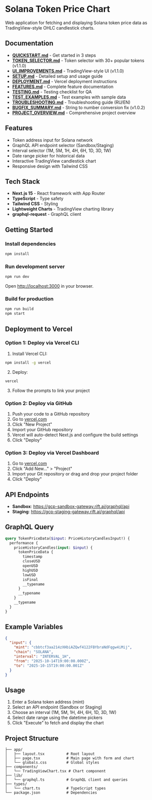 # Solana Token Price Chart

Web application for fetching and displaying Solana token price data as TradingView-style OHLC candlestick charts.

## Documentation

- **[QUICKSTART.md](QUICKSTART.md)** - Get started in 3 steps
- **[TOKEN_SELECTOR.md](TOKEN_SELECTOR.md)** - Token selector with 30+ popular tokens (v1.1.0)
- **[UI_IMPROVEMENTS.md](UI_IMPROVEMENTS.md)** - TradingView-style UI (v1.1.0)
- **[SETUP.md](SETUP.md)** - Detailed setup and usage guide
- **[DEPLOYMENT.md](DEPLOYMENT.md)** - Vercel deployment instructions
- **[FEATURES.md](FEATURES.md)** - Complete feature documentation
- **[TESTING.md](TESTING.md)** - Testing checklist for QA
- **[TEST_EXAMPLES.md](TEST_EXAMPLES.md)** - Test examples with sample data
- **[TROUBLESHOOTING.md](TROUBLESHOOTING.md)** - Troubleshooting guide (RU/EN)
- **[BUGFIX_SUMMARY.md](BUGFIX_SUMMARY.md)** - String to number conversion fix (v1.0.2)
- **[PROJECT_OVERVIEW.md](PROJECT_OVERVIEW.md)** - Comprehensive project overview

## Features

- Token address input for Solana network
- GraphQL API endpoint selector (Sandbox/Staging)
- Interval selector (1M, 5M, 1H, 4H, 6H, 1D, 3D, 1W)
- Date range picker for historical data
- Interactive TradingView candlestick chart
- Responsive design with Tailwind CSS

## Tech Stack

- **Next.js 15** - React framework with App Router
- **TypeScript** - Type safety
- **Tailwind CSS** - Styling
- **Lightweight Charts** - TradingView charting library
- **graphql-request** - GraphQL client

## Getting Started

### Install dependencies

```bash
npm install
```

### Run development server

```bash
npm run dev
```

Open [http://localhost:3000](http://localhost:3000) in your browser.

### Build for production

```bash
npm run build
npm start
```

## Deployment to Vercel

### Option 1: Deploy via Vercel CLI

1. Install Vercel CLI:
```bash
npm install -g vercel
```

2. Deploy:
```bash
vercel
```

3. Follow the prompts to link your project

### Option 2: Deploy via GitHub

1. Push your code to a GitHub repository
2. Go to [vercel.com](https://vercel.com)
3. Click "New Project"
4. Import your GitHub repository
5. Vercel will auto-detect Next.js and configure the build settings
6. Click "Deploy"

### Option 3: Deploy via Vercel Dashboard

1. Go to [vercel.com](https://vercel.com)
2. Click "Add New..." > "Project"
3. Import your Git repository or drag and drop your project folder
4. Click "Deploy"

## API Endpoints

- **Sandbox**: https://gcp-sandbox-gateway.rift.ai/graphql/api
- **Staging**: https://gcp-staging-gateway.rift.ai/graphql/api

## GraphQL Query

```graphql
query TokenPriceData($input: PriceHistoryCandlesInput!) {
  performance {
    priceHistoryCandles(input: $input) {
      tokenPriceData {
        timestamp
        closeUSD
        openUSD
        highUSD
        lowUSD
        isFinal
        __typename
      }
      __typename
    }
    __typename
  }
}
```

## Example Variables

```json
{
  "input": {
    "mint": "cbbtcf3aa214zXHbiAZQwf4122FBYbraNdFqgw4iMij",
    "chain": "SOLANA",
    "interval": "INTERVAL_1H",
    "from": "2025-10-14T19:00:00.000Z",
    "to": "2025-10-15T19:00:00.001Z"
  }
}
```

## Usage

1. Enter a Solana token address (mint)
2. Select an API endpoint (Sandbox or Staging)
3. Choose an interval (1M, 5M, 1H, 4H, 6H, 1D, 3D, 1W)
4. Select date range using the datetime pickers
5. Click "Execute" to fetch and display the chart

## Project Structure

```
├── app/
│   ├── layout.tsx          # Root layout
│   ├── page.tsx            # Main page with form and chart
│   └── globals.css         # Global styles
├── components/
│   └── TradingViewChart.tsx # Chart component
├── lib/
│   └── graphql.ts          # GraphQL client and queries
├── types/
│   └── chart.ts            # TypeScript types
└── package.json            # Dependencies
```
